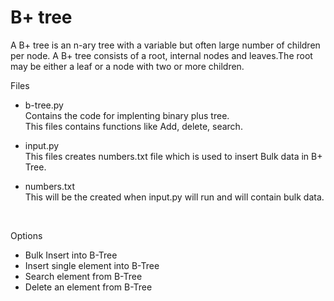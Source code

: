 # B+ tree

A B+ tree is an n-ary tree with a variable but often large number of children per node. A B+ tree consists of a root, internal nodes and leaves.The root may be either a leaf or a node with two or more children.

Files <br>
* b-tree.py <br>
  Contains the code for implenting binary plus tree. <br>
  This files contains functions like Add, delete, search.
  
* input.py <br>
  This files creates numbers.txt file which is used to insert Bulk data in B+ Tree.

* numbers.txt <br>
  This will be the created when input.py will run and will contain bulk data.
 <br>

Options <br>
* Bulk Insert into B-Tree 
* Insert single element into B-Tree
* Search element from B-Tree
* Delete an element from B-Tree



